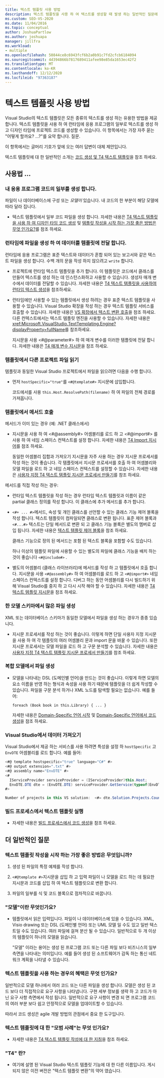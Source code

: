 ```yaml
---
title: 텍스트 템플릿 사용 방법
description: 텍스트 템플릿을 사용 하 여 텍스트를 생성할 때 발생 하는 일반적인 질문에 대 한 답변에 대해 알아봅니다.
ms.custom: SEO-VS-2020
ms.date: 11/04/2016
ms.topic: conceptual
author: JoshuaPartlow
ms.author: joshuapa
manager: jillfra
ms.workload:
- multiple
ms.openlocfilehash: 50844ce8c6943fcf6b2a0b91c7fd2cfcb6184094
ms.sourcegitcommit: 4d394866b7817689411afee98e85da1653ec42f2
ms.translationtype: MT
ms.contentlocale: ko-KR
ms.lasthandoff: 12/12/2020
ms.locfileid: "97363187"
---
```

# <a name="how-to--with-text-templates"></a>텍스트 템플릿 사용 방법
Visual Studio의 텍스트 템플릿은 모든 종류의 텍스트를 생성 하는 유용한 방법을 제공 합니다. 텍스트 템플릿을 사용 하 여 런타임에 응용 프로그램의 일부로 텍스트를 생성 하 고 디자인 타임에 프로젝트 코드를 생성할 수 있습니다. 이 항목에서는 가장 자주 묻는 "어떻게 할까요? ...?"를 요약 합니다. 질문.

 이 항목에서는 글머리 기호가 앞에 오는 여러 답변이 대체 제안입니다.

 텍스트 템플릿에 대 한 일반적인 소개는 [코드 생성 및 T4 텍스트 템플릿](../modeling/code-generation-and-t4-text-templates.md)을 참조 하세요.

## <a name="how-to-"></a>사용법 ...

### <a name="generate-part-of-my-application-code"></a>내 응용 프로그램 코드의 일부를 생성 합니다.
 파일이 나 데이터베이스에 구성 또는 *모델이* 있습니다. 내 코드의 한 부분이 해당 모델에 따라 달라 집니다.

- 텍스트 템플릿에서 일부 코드 파일을 생성 합니다. 자세한 내용은 [T4 텍스트 템플릿을 사용 하 여 디자인 타임 코드 생성](../modeling/design-time-code-generation-by-using-t4-text-templates.md) 및 [템플릿 작성을 시작 하는 가장 좋은 방법은 무엇 인가요?](#starting)를 참조 하세요.

### <a name="generate-files-at-run-time-passing-data-into-the-template"></a>런타임에 파일을 생성 하 여 데이터를 템플릿에 전달 합니다.
 런타임에 응용 프로그램은 표준 텍스트와 데이터가 혼합 되어 있는 보고서와 같은 텍스트 파일을 생성 합니다. 수백 개의 문을 작성 하지 않으려고 `write` 합니다.

- 프로젝트에 런타임 텍스트 템플릿을 추가 합니다. 이 템플릿은 코드에서 클래스를 만들어 텍스트를 생성 하는 데 인스턴스화하고 사용할 수 있습니다. 생성자 매개 변수에서 데이터를 전달할 수 있습니다. 자세한 내용은 [T4 텍스트 템플릿을 사용하여 런타임 텍스트 생성](../modeling/run-time-text-generation-with-t4-text-templates.md)을 참조하세요.

- 런타임에만 사용할 수 있는 템플릿에서 생성 하려는 경우 표준 텍스트 템플릿을 사용할 수 있습니다. Visual Studio 확장을 작성 하는 경우 텍스트 템플릿 서비스를 호출할 수 있습니다. 자세한 내용은 [VS 확장에서 텍스트 변환 호출](../modeling/invoking-text-transformation-in-a-vs-extension.md)을 참조 하세요. 다른 컨텍스트에서는 텍스트 템플릿 엔진을 사용할 수 있습니다. 자세한 내용은 <xref:Microsoft.VisualStudio.TextTemplating.Engine?displayProperty=fullName>를 참조하세요.

     지시문을 사용 \<#@parameter#> 하 여 매개 변수를 이러한 템플릿에 전달 합니다. 자세한 내용은 [T4 매개 변수 지시문](../modeling/t4-parameter-directive.md)을 참조 하세요.

### <a name="read-another-project-file-from-a-template"></a>템플릿에서 다른 프로젝트 파일 읽기
 템플릿과 동일한 Visual Studio 프로젝트에서 파일을 읽으려면 다음을 수행 합니다.

- 먼저 `hostSpecific="true"`를 `<#@template#>` 지시문에 삽입합니다.

     코드에서를 사용 `this.Host.ResolvePath(filename)` 하 여 파일의 전체 경로를 가져옵니다.

### <a name="invoke-methods-from-a-template"></a>템플릿에서 메서드 호출

메서드가 이미 있는 경우 (예: .NET 클래스에서)

- 지시문을 사용 하 여 \<#@assembly#> 어셈블리를 로드 하 고 \<#@import#> 를 사용 하 여 네임 스페이스 컨텍스트를 설정 합니다. 자세한 내용은 [T4 Import 지시어](../modeling/t4-import-directive.md)를 참조 하세요.

   동일한 어셈블리 집합과 가져오기 지시문을 자주 사용 하는 경우 지시문 프로세서를 작성 하는 것이 좋습니다. 각 템플릿에서 지시문 프로세서를 호출 하 여 어셈블리와 모델 파일을 로드 하 고 네임 스페이스 컨텍스트를 설정할 수 있습니다. 자세한 내용은 [사용자 지정 T4 텍스트 템플릿 지시문 프로세서 만들기](../modeling/creating-custom-t4-text-template-directive-processors.md)를 참조 하세요.

메서드를 직접 작성 하는 경우:

- 런타임 텍스트 템플릿을 작성 하는 경우 런타임 텍스트 템플릿과 이름이 같은 partial 클래스 정의를 작성 합니다. 이 클래스에 추가 메서드를 추가 합니다.

- `<#+ ... #>`메서드, 속성 및 개인 클래스를 선언할 수 있는 클래스 기능 제어 블록을 작성 합니다. 텍스트 템플릿이 컴파일되면 클래스로 변환 됩니다. 표준 제어 블록과 `<#...#>` 텍스트는 단일 메서드로 변환 되 고 클래스 기능 블록은 별도의 멤버로 삽입 됩니다. 자세한 내용은 [텍스트 템플릿 제어 블록](../modeling/text-template-control-blocks.md)을 참조 하세요.

   클래스 기능으로 정의 된 메서드는 포함 된 텍스트 블록을 포함할 수도 있습니다.

   하나 이상의 템플릿 파일에 사용할 수 있는 별도의 파일에 클래스 기능을 배치 하는 것이 좋습니다 `<#@include#>` .

- 별도의 어셈블리 (클래스 라이브러리)에 메서드를 작성 하 고 템플릿에서 호출 합니다. 지시문을 사용 `<#@assembly#>` 하 여 어셈블리를 로드 하 고 `<#@import#>` 네임 스페이스 컨텍스트를 설정 합니다. 디버그 하는 동안 어셈블리를 다시 빌드하기 위해 Visual Studio를 중지 하 고 다시 시작 해야 할 수 있습니다. 자세한 내용은 [T4 텍스트 템플릿 지시문](../modeling/t4-text-template-directives.md)을 참조 하세요.

### <a name="generate-many-files-from-one-model-schema"></a>한 모델 스키마에서 많은 파일 생성
 XML 또는 데이터베이스 스키마가 동일한 모델에서 파일을 생성 하는 경우가 종종 있습니다.

- 지시문 프로세서를 작성 하는 것이 좋습니다. 이렇게 하면 단일 사용자 지정 지시문을 사용 하 여 각 템플릿의 여러 어셈블리 문과 import 문을 바꿀 수 있습니다. 또한 지시문 프로세서는 모델 파일을 로드 하 고 구문 분석할 수 있습니다. 자세한 내용은 [사용자 지정 T4 텍스트 템플릿 지시문 프로세서 만들기](../modeling/creating-custom-t4-text-template-directive-processors.md)를 참조 하세요.

### <a name="generate-files-from-a-complex-model"></a>복합 모델에서 파일 생성

- 모델을 나타내는 DSL (도메인별 언어)을 만드는 것이 좋습니다. 이렇게 하면 모델의 요소 이름을 반영 하는 형식과 속성을 사용 하기 때문에 템플릿을 더 쉽게 작성할 수 있습니다. 파일을 구문 분석 하거나 XML 노드를 탐색할 필요는 없습니다. 예를 들어:

     `foreach (Book book in this.Library) { ... }`

     자세한 내용은 [Domain-Specific 언어 시작](../modeling/getting-started-with-domain-specific-languages.md) 및 [Domain-Specific 언어에서 코드 생성](../modeling/generating-code-from-a-domain-specific-language.md)을 참조 하세요.

### <a name="get-data-from-visual-studio"></a>Visual Studio에서 데이터 가져오기
 Visual Studio에서 제공 하는 서비스를 사용 하려면 특성을 설정 하 `hostSpecific` 고 `EnvDTE` 어셈블리를 로드 합니다. 예를 들어:

```csharp
<#@ template hostspecific="true" language="C#" #>
<#@ output extension=".txt" #>
<#@ assembly name="EnvDTE" #>
<#
  IServiceProvider serviceProvider = (IServiceProvider)this.Host;
  EnvDTE.DTE dte = (EnvDTE.DTE) serviceProvider.GetService(typeof(EnvDTE.DTE));
#>

Number of projects in this VS solution:  <#= dte.Solution.Projects.Count #>
```

### <a name="execute-text-templates-in-the-build-process"></a>빌드 프로세스에서 텍스트 템플릿 실행

- 자세한 내용은 [빌드 프로세스에서 코드 생성](../modeling/code-generation-in-a-build-process.md)을 참조 하세요.

## <a name="more-general-questions"></a>더 일반적인 질문

### <a name="what-is-the-best-way-to-start-writing-a-text-template"></a><a name="starting"></a> 텍스트 템플릿 작성을 시작 하는 가장 좋은 방법은 무엇입니까?

1. 생성 된 파일의 특정 예제를 작성 합니다.

2. `<#@template #>`지시문을 삽입 하 고 입력 파일이 나 모델을 로드 하는 데 필요한 지시문과 코드를 삽입 하 여 텍스트 템플릿으로 변환 합니다.

3. 파일의 일부를 식 및 코드 블록으로 점차적으로 바꿉니다.

### <a name="what-is-a-model"></a>"모델"이란 무엇인가요?

- 템플릿에서 읽은 입력입니다. 파일이 나 데이터베이스에 있을 수 있습니다. XML, Visio drawing 또는 DSL (도메인별 언어) 또는 UML 모델 일 수도 있고 일반 텍스트일 수도 있습니다. 여러 파일에 걸쳐 분산 될 수 있습니다. 일반적으로 두 개 이상의 템플릿이 하나의 모델을 읽습니다.

     "모델" 이라는 용어는 생성 된 프로그램 코드 또는 다른 파일 보다 비즈니스의 일부 측면을 나타내는 의미입니다. 예를 들어 생성 된 소프트웨어가 감독 하는 통신 네트워크 계획을 나타낼 수 있습니다.

### <a name="what-is-the-benefit-of-using-text-templates"></a>텍스트 템플릿을 사용 하는 경우의 혜택은 무엇 인가요?
 일반적으로 모델 하나에서 여러 코드 또는 다른 파일을 생성 합니다. 모델은 생성 된 코드 보다 더 직접적으로 요구 사항을 나타냅니다. 구현 세부 정보를 생략 하 고 코드가 아닌 요구 사항 측면에서 작성 됩니다. 일반적으로 요구 사항이 변경 되 면 프로그램 코드의 여러 부분 보다 쉽고 안정적으로 모델을 업데이트할 수 있습니다.

 따라서 코드 생성은 agile 개발 방법의 관점에서 중요 한 도구입니다.

### <a name="what-best-practices-are-there-for-text-templates"></a>텍스트 템플릿에 대 한 "모범 사례"는 무엇 인가요?

- 자세한 내용은 [T4 텍스트 템플릿 작성에 대 한 지침](../modeling/guidelines-for-writing-t4-text-templates.md)을 참조 하세요.

### <a name="what-is-t4"></a>"T4" 란?

- 여기에 설명 된 Visual Studio 텍스트 템플릿 기능에 대 한 다른 이름입니다. 게시 되지 않은 이전 버전은 "텍스트 템플릿 변환"의 약어 였습니다.
